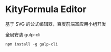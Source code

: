 KityFormula Editor
=======
基于 SVG 的公式编辑器，百度前端富应用小组开发

全局安装 gulp-cli 
```
npm install -g gulp-cli 
```
